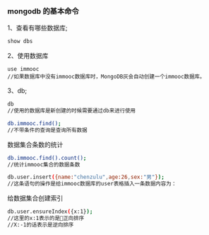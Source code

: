 ### mongodb 的基本命令

1、查看有哪些数据库;

```bash
show dbs
```

2、使用数据库

```bash
use immooc
//如果数据库中没有immooc数据库时，MongoDB灰会自动创建一个immooc数据库。
```

3、db;

```bash
db
//使用的数据库是新创建的时候需要通过db来进行使用
```

```bash
db.immooc.find();
//不带条件的查询是查询所有数据
```

数据集合条数的统计

```bash
db.immooc.find().count();
//统计immooc集合的数据条数
```

```bash
db.user.insert({name:"chenzulu",age:26,sex:"男"});
//这条语句的操作是给immooc数据库的user表格插入一条数据内容为：
```

给数据集合创建索引

```bash
db.user.ensureIndex({x:1});
//这里的x:1表示的是正向排序
//X:-1的话表示是逆向排序
```
